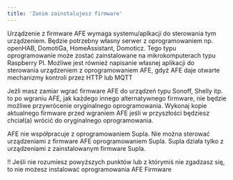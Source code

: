 ```yaml
---
title: 'Zanim zainstalujesz firmware'
---
```


Urządzenie z firmware AFE wymaga systemu/aplkacji do sterowania tym urządzeniem. Będzie potrzebny własny serwer z oprogramowaniem np. openHAB, DomotiGa, HomeAssistant, Domoticz. Tego typu oprogramowanie może zostać zainstalowane na mikrokomputerach typu Raspberry PI. Możliwe jest również napisanie własnej aplikacji do sterowania urządzeniem z oprogramowaniem AFE, gdyż AFE daje otwarte mechanizmy kontroli przez HTTP lub MQTT

Jeżli masz zamiar wgrać firmware AFE do urządzeń typu Sonoff, Shelly itp. to po wgraniu AFE, jak każdego innego alternatywnego firmware, nie będzie możliwe przywrócenie oryginalnego oprogramowania. Wykonaj kopie aktualnego firmware przed wgraniem AFE jeśli w przyszłości będziesz chciał(a) wrócić do oryginalnego oprogramowania. 

AFE nie współpracuje z oprogramowaniem Supla. Nie można sterować urządzeniami z firmware AFE oprogramowaniem Supla. Supla działa tylko z urządzeniami z zainstalowanym firmware Supla.

!! Jeśli nie rozumiesz powyższych punktów lub z którymiś nie zgadzasz się, to nie możesz instalować oprogramowania AFE Firmware